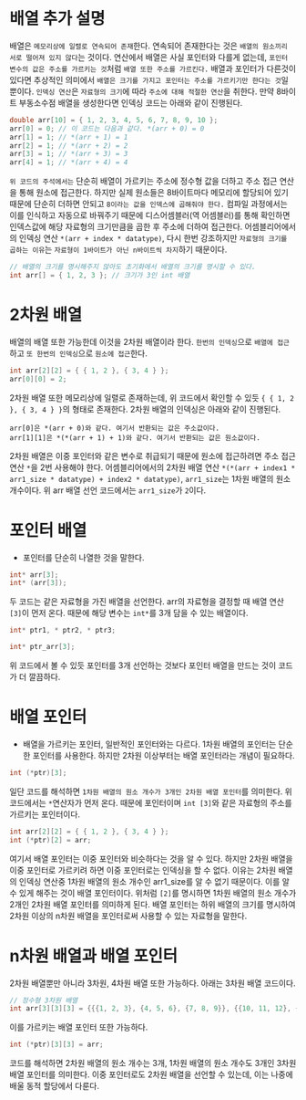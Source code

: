 # 배열 추가 설명
배열은 `메모리상에 일렬로 연속되어 존재`한다. 연속되어 존재한다는 것은 `배열의 원소끼리 서로 떨어져 있지 않다`는 것이다.
연산에서 배열은 사실 포인터와 다를게 없는데, `포인터 변수의 값은 주소를 가르키는 것`처럼 `배열 또한 주소를 가르킨다.`
배열과 포인터가 다른것이 있다면 추상적인 의미에서 `배열은 크기를 가지고 포인터는 주소를 가르키기만 한다는 것`일 뿐이다.
`인덱싱 연산`은 `자료형의 크기`에 따라 `주소에 대해 적절한 연산`을 취한다.
만약 8바이트 부동소수점 배열을 생성한다면 인덱싱 코드는 아래와 같이 진행된다.

```cpp
double arr[10] = { 1, 2, 3, 4, 5, 6, 7, 8, 9, 10 };
arr[0] = 0; // 이 코드는 다음과 같다. *(arr + 0) = 0
arr[1] = 1; // *(arr + 1) = 1
arr[2] = 1; // *(arr + 2) = 2
arr[3] = 1; // *(arr + 3) = 3
arr[4] = 1; // *(arr + 4) = 4
```

`위 코드의 주석에서는` 단순히 배열이 가르키는 주소에 정수형 값을 더하고 주소 접근 연산을 통해 원소에 접근한다. 하지만 실제 원소들은 8바이트마다 메모리에 할당되어 있기 때문에 단순히 더하면 안되고 `8이라는 값을 인덱스에 곱해줘야 한다.`
컴파일 과정에서는 이를 인식하고 자동으로 바꿔주기 때문에 디스어셈블러(역 어셈블러)를 통해 확인하면 인덱스값에 해당 자료형의 크기만큼을 곱한 후 주소에 더하여 접근한다. 어셈블리어에서의 인덱싱 연산 ```*(arr + index * datatype)```,
다시 한번 강조하지만 `자료형의 크기를 곱하는 이유`는 `자료형이 1바이트가 아닌 n바이트씩 차지`하기 때문이다.

```cpp
// 배열의 크기를 명시해주지 않아도 초기화에서 배열의 크기를 명시할 수 있다.
int arr[] = { 1, 2, 3 }; // 크기가 3인 int 배열
```
# 2차원 배열
배열의 배열 또한 가능한데 이것을 2차원 배열이라 한다.
`한번의 인덱싱`으로 `배열에 접근`하고 `또 한번의 인덱싱`으로 `원소에 접근`한다.

```cpp
int arr[2][2] = { { 1, 2 }, { 3, 4 } };
arr[0][0] = 2;
```

2차원 배열 또한 메모리상에 일렬로 존재하는데, 위 코드에서 확인할 수 있듯 ```{ { 1, 2 }, { 3, 4 } }```의 형태로 존재한다.
2차원 배열의 인덱싱은 아래와 같이 진행된다.

```
arr[0]은 *(arr + 0)와 같다. 여기서 반환되는 값은 주소값이다.
arr[1][1]은 *(*(arr + 1) + 1)와 같다. 여기서 반환되는 값은 원소값이다.
```

2차원 배열은 이중 포인터와 같은 변수로 취급되기 때문에 원소에 접근하려면 주소 접근 연산 ```*```을 2번 사용해야 한다.
어셈블리어에서의 2차원 배열 연산 ```*(*(arr + index1 * arr1_size * datatype) + index2 * datatype)```,
`arr1_size`는 1차원 배열의 원소 개수이다. 위 arr 배열 선언 코드에서는 `arr1_size`가 `2`이다.
# 포인터 배열
- 포인터를 단순히 나열한 것을 말한다.

```cpp
int* arr[3];
int* (arr[3]);
```

두 코드는 같은 자료형을 가진 배열을 선언한다. arr의 자료형을 결정할 때 배열 연산 ```[3]```이 먼저 온다. 때문에 해당 변수는 `int*`를 3개 담을 수 있는 배열이다.

```cpp
int* ptr1, * ptr2, * ptr3;

int* ptr_arr[3];
```

위 코드에서 볼 수 있듯 포인터를 3개 선언하는 것보다 포인터 배열을 만드는 것이 코드가 더 깔끔하다.
# 배열 포인터
- 배열을 가르키는 포인터, 일반적인 포인터와는 다르다. 1차원 배열의 포인터는 단순한 포인터를 사용한다. 하지만 2차원 이상부터는 배열 포인터라는 개념이 필요하다.

```cpp
int (*ptr)[3];
```

일단 코드를 해석하면 ```1차원 배열의 원소 개수가 3개인 2차원 배열 포인터```를 의미한다.
위 코드에서는 ```*```연산자가 먼저 온다. 때문에 포인터이며 ```int [3]```와 같은 자료형의 주소를 가르키는 포인터이다.

```cpp
int arr[2][2] = { { 1, 2 }, { 3, 4 } };
int (*ptr)[2] = arr;
```

여기서 배열 포인터는 이중 포인터와 비슷하다는 것을 알 수 있다.
하지만 2차원 배열을 이중 포인터로 가르키려 하면 이중 포인터로는 인덱싱을 할 수 없다.
이유는 2차원 배열의 인덱싱 연산중 1차원 배열의 원소 개수인 arr1_size를 알 수 없기 때문이다.
이를 알 수 있게 해주는 것이 배열 포인터이다. 위처럼 ```[2]```를 명시하면 1차원 배열의 원소 개수가 2개인 2차원 배열 포인터를 의미하게 된다.
배열 포인터는 하위 배열의 크기를 명시하여 2차원 이상의 n차원 배열을 포인터로써 사용할 수 있는 자료형을 말한다.
# n차원 배열과 배열 포인터
2차원 배열뿐만 아니라 3차원, 4차원 배열 또한 가능하다. 아래는 3차원 배열 코드이다.

```cpp
// 정수형 3차원 배열
int arr[3][3][3] = {{{1, 2, 3}, {4, 5, 6}, {7, 8, 9}}, {{10, 11, 12}, {13, 14, 15}, {16, 17, 18}}, {{19, 20, 21}, {22, 23, 24}, {25, 26, 27}}};
```

이를 가르키는 배열 포인터 또한 가능하다.

```cpp
int (*ptr)[3][3] = arr;
```

코드를 해석하면 2차원 배열의 원소 개수는 3개, 1차원 배열의 원소 개수도 3개인 3차원 배열 포인터를 의미한다.
이중 포인터로도 2차원 배열을 선언할 수 있는데, 이는 나중에 배울 동적 할당에서 다룬다.